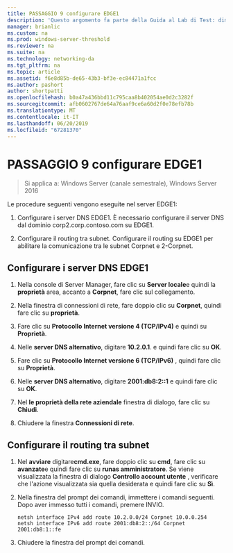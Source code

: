 ```yaml
---
title: PASSAGGIO 9 configurare EDGE1
description: 'Questo argomento fa parte della Guida al Lab di Test: dimostrare una distribuzione multisito DirectAccess per Windows Server 2016'
manager: brianlic
ms.custom: na
ms.prod: windows-server-threshold
ms.reviewer: na
ms.suite: na
ms.technology: networking-da
ms.tgt_pltfrm: na
ms.topic: article
ms.assetid: f6e8d85b-de65-43b3-bf3e-ec84471a1fcc
ms.author: pashort
author: shortpatti
ms.openlocfilehash: b0a47a436bbd11c795caa8b402054ae0d2c3282f
ms.sourcegitcommit: afb0602767de64a76aaf9ce6a60d2f0e78efb78b
ms.translationtype: MT
ms.contentlocale: it-IT
ms.lasthandoff: 06/20/2019
ms.locfileid: "67281370"
---
```

# <a name="step-9-configure-edge1"></a>PASSAGGIO 9 configurare EDGE1

>Si applica a: Windows Server (canale semestrale), Windows Server 2016

Le procedure seguenti vengono eseguite nel server EDGE1:  
  
1. Configurare i server DNS EDGE1. È necessario configurare il server DNS dal dominio corp2.corp.contoso.com su EDGE1.  
  
2. Configurare il routing tra subnet. Configurare il routing su EDGE1 per abilitare la comunicazione tra le subnet Corpnet e 2-Corpnet.  
  
## <a name="IPv6"></a>Configurare i server DNS EDGE1  
  
1.  Nella console di Server Manager, fare clic su **Server locale**e quindi la **proprietà** area, accanto a **Corpnet**, fare clic sul collegamento.  
  
2.  Nella finestra di connessioni di rete, fare doppio clic su **Corpnet**, quindi fare clic su **proprietà**.  
  
3.  Fare clic su **Protocollo Internet versione 4 (TCP/IPv4)** e quindi su **Proprietà**.  
  
4.  Nelle **server DNS alternativo**, digitare **10.2.0.1**. e quindi fare clic su **OK**.  
  
5.  Fare clic su **Protocollo Internet versione 6 (TCP/IPv6)** , quindi fare clic su **Proprietà**.  
  
6.  Nelle **server DNS alternativo**, digitare **2001:db8:2::1** e quindi fare clic su **OK**.  
  
7.  Nel **le proprietà della rete aziendale** finestra di dialogo, fare clic su **Chiudi**.  
  
8.  Chiudere la finestra **Connessioni di rete**.  
  
## <a name="ConfigRouting"></a>Configurare il routing tra subnet  
  
1.  Nel **avviare** digitare**cmd.exe**, fare doppio clic su **cmd**, fare clic su **avanzate**e quindi fare clic su **runas amministratore**. Se viene visualizzata la finestra di dialogo **Controllo account utente** , verificare che l'azione visualizzata sia quella desiderata e quindi fare clic su **Sì**.  
  
2.  Nella finestra del prompt dei comandi, immettere i comandi seguenti. Dopo aver immesso tutti i comandi, premere INVIO.  
  
    ```  
    netsh interface IPv4 add route 10.2.0.0/24 Corpnet 10.0.0.254  
    netsh interface IPv6 add route 2001:db8:2::/64 Corpnet 2001:db8:1::fe  
    ```  
  
3.  Chiudere la finestra del prompt dei comandi.  
  


